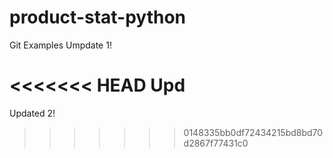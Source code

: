 # product-stat-python
Git Examples
Umpdate 1!

<<<<<<< HEAD
Upd
=======
Updated 2!
>>>>>>> 0148335bb0df72434215bd8bd70d2867f77431c0
